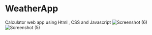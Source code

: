 ﻿# WeatherApp
 Calculator web app using Html , CSS and Javascript
![Screenshot (6)](https://github.com/user-attachments/assets/69719d56-24f8-484b-928a-3a31e7b75e9e)
![Screenshot (5)](https://github.com/user-attachments/assets/6a65b978-e418-40ee-b90f-8c6af967c463)
